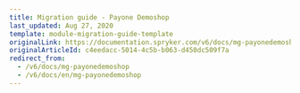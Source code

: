 ```yaml
---
title: Migration guide - Payone Demoshop
last_updated: Aug 27, 2020
template: module-migration-guide-template
originalLink: https://documentation.spryker.com/v6/docs/mg-payonedemoshop
originalArticleId: c4eedacc-5014-4c5b-b063-d450dc509f7a
redirect_from:
  - /v6/docs/mg-payonedemoshop
  - /v6/docs/en/mg-payonedemoshop
---
```

